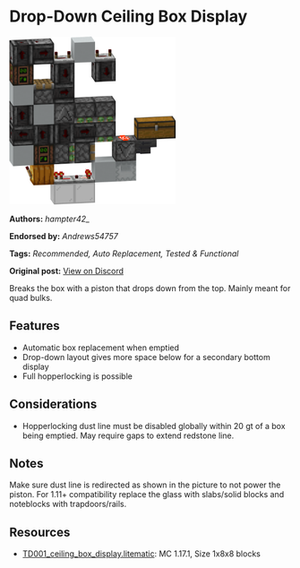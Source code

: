 # Drop-Down Ceiling Box Display
<img alt="Ceiling_Box_Display.png" src="images/Ceiling_Box_Display.png?raw=1" height="300px">

**Authors:** *hampter42_*

**Endorsed by:** *Andrews54757*

**Tags:** *Recommended, Auto Replacement, Tested & Functional*

**Original post:** [View on Discord](https://discord.com/channels/1375556143186837695/1388317123041951817)

Breaks the box with a piston that drops down from the top. Mainly meant for quad bulks.
## Features
- Automatic box replacement when emptied
- Drop-down layout gives more space below for a secondary bottom display
- Full hopperlocking is possible
## Considerations
- Hopperlocking dust line must be disabled globally within 20 gt of a box being emptied.  May require gaps to extend redstone line.
## Notes
Make sure dust line is redirected as shown in the picture to not power the piston. For 1.11+ compatibility replace the glass with slabs/solid blocks and noteblocks with trapdoors/rails.

## Resources
- [TD001_ceiling_box_display.litematic](attachments/TD001_ceiling_box_display.litematic): MC 1.17.1, Size 1x8x8 blocks
